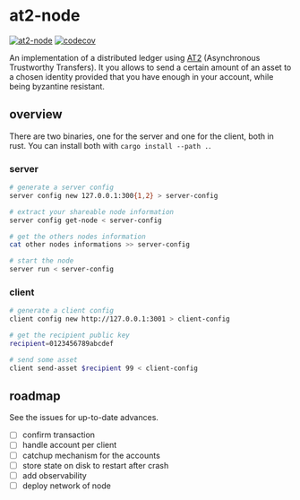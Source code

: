 # at2-node

[![at2-node](https://github.com/Distributed-EPFL/at2-node/actions/workflows/rust.yml/badge.svg)](https://github.com/Distributed-EPFL/at2-node/actions/workflows/rust.yml)
[![codecov](https://codecov.io/gh/Distributed-EPFL/at2-node/branch/master/graph/badge.svg)](https://codecov.io/gh/Distributed-EPFL/at2-node)

An implementation of a distributed ledger using
[AT2](https://arxiv.org/abs/1812.10844) (Asynchronous Trustworthy Transfers).
It you allows to send a certain amount of an asset to a chosen identity
provided that you have enough in your account, while being byzantine resistant.

## overview

There are two binaries, one for the server and one for the client, both in rust.
You can install both with `cargo install --path .`.

### server

```bash
# generate a server config
server config new 127.0.0.1:300{1,2} > server-config

# extract your shareable node information
server config get-node < server-config

# get the others nodes information
cat other nodes informations >> server-config

# start the node
server run < server-config
```

### client

```bash
# generate a client config
client config new http://127.0.0.1:3001 > client-config

# get the recipient public key
recipient=0123456789abcdef

# send some asset
client send-asset $recipient 99 < client-config
```

## roadmap

See the issues for up-to-date advances.

- [ ] confirm transaction
- [ ] handle account per client
- [ ] catchup mechanism for the accounts
- [ ] store state on disk to restart after crash
- [ ] add observability
- [ ] deploy network of node
